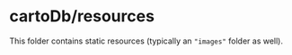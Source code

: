 # cartoDb/resources

This folder contains static resources (typically an `"images"` folder as well).
